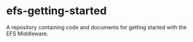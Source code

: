 # efs-getting-started
A repository containing code and documents for getting started with the EFS Middleware.
